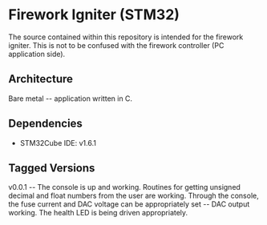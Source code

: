 # Firework Igniter (STM32) 
The source contained within this repository is intended for the firework igniter.  This is not to be confused with the firework controller (PC application side).  

## Architecture
Bare metal -- application written in C.       

## Dependencies
* STM32Cube IDE: v1.6.1
   

## Tagged Versions 
v0.0.1 -- The console is up and working.  Routines for getting unsigned decimal and float numbers from the user are working.  Through the console, the fuse current and DAC voltage can be appropriately set -- DAC output working.  The health LED is being driven appropriately.   